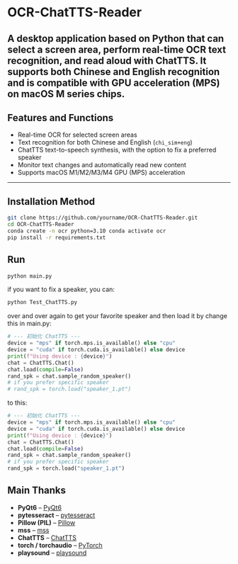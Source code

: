 # OCR-ChatTTS-Reader

A desktop application based on Python that can select a screen area, perform real-time OCR text recognition, and read aloud with ChatTTS. It supports both Chinese and English recognition and is compatible with GPU acceleration (MPS) on macOS M series chips. 
---

## Features and Functions 
- Real-time OCR for selected screen areas
- Text recognition for both Chinese and English (`chi_sim+eng`)
- ChatTTS text-to-speech synthesis, with the option to fix a preferred speaker
- Monitor text changes and automatically read new content
- Supports macOS M1/M2/M3/M4 GPU (MPS) acceleration 
---

## Installation Method 
```bash
git clone https://github.com/yourname/OCR-ChatTTS-Reader.git
cd OCR-ChatTTS-Reader
conda create -n ocr python=3.10 conda activate ocr
pip install -r requirements.txt
```

## Run
```bash
python main.py
```
if you want to fix a speaker, you can:
```bash
python Test_ChatTTS.py
```
over and over again to get your favorite speaker and then load it by change this in main.py:

```python
# --- 初始化 ChatTTS ---
device = "mps" if torch.mps.is_available() else "cpu"
device = "cuda" if torch.cuda.is_available() else device
print(f"Using device : {device}")
chat = ChatTTS.Chat()
chat.load(compile=False)  
rand_spk = chat.sample_random_speaker()
# if you prefer specific speaker
# rand_spk = torch.load("speaker_1.pt")
```

to this:

```python
# --- 初始化 ChatTTS ---
device = "mps" if torch.mps.is_available() else "cpu"
device = "cuda" if torch.cuda.is_available() else device
print(f"Using device : {device}")
chat = ChatTTS.Chat()
chat.load(compile=False)  
rand_spk = chat.sample_random_speaker()
# if you prefer specific speaker
rand_spk = torch.load("speaker_1.pt")
```



## Main Thanks

- **PyQt6** – [PyQt6](https://www.riverbankcomputing.com/software/pyqt/)
- **pytesseract** – [pytesseract](https://github.com/madmaze/pytesseract)
- **Pillow (PIL)** – [Pillow](https://python-pillow.org/)
- **mss** – [mss](https://github.com/BoboTiG/python-mss)
- **ChatTTS** – [ChatTTS](https://github.com/2noise/ChatTTS)
- **torch / torchaudio** – [PyTorch](https://pytorch.org/)
- **playsound** – [playsound](https://github.com/TaylorSMarks/playsound)
